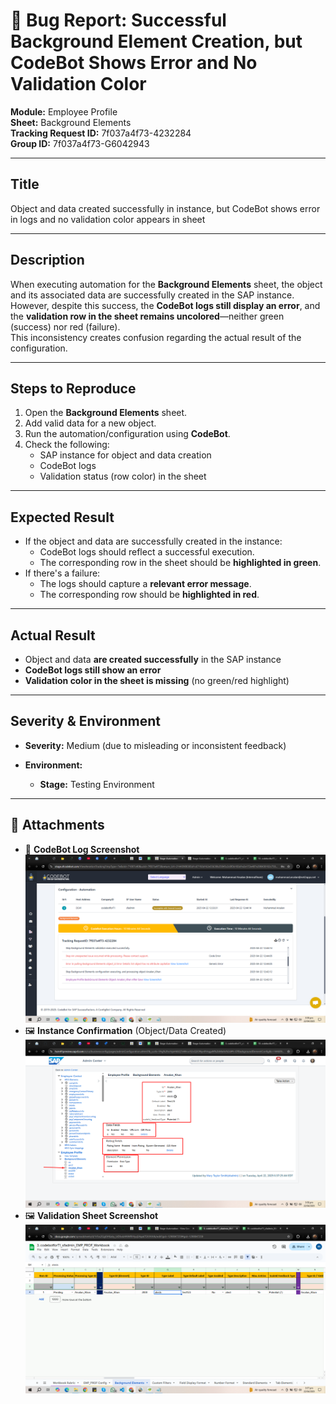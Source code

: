 # 🐞 Bug Report: Successful Background Element Creation, but CodeBot Shows Error and No Validation Color

**Module:** Employee Profile  
**Sheet:** Background Elements  
**Tracking Request ID:** 7f037a4f73-4232284  
**Group ID:** 7f037a4f73-G6042943  

---

## Title
Object and data created successfully in instance, but CodeBot shows error in logs and no validation color appears in sheet

---

## Description
When executing automation for the **Background Elements** sheet, the object and its associated data are successfully created in the SAP instance.  
However, despite this success, the **CodeBot logs still display an error**, and the **validation row in the sheet remains uncolored**—neither green (success) nor red (failure).  
This inconsistency creates confusion regarding the actual result of the configuration.

---

## Steps to Reproduce
1. Open the **Background Elements** sheet.  
2. Add valid data for a new object.  
3. Run the automation/configuration using **CodeBot**.  
4. Check the following:  
   - SAP instance for object and data creation  
   - CodeBot logs  
   - Validation status (row color) in the sheet  

---

## Expected Result
- If the object and data are successfully created in the instance:
  - CodeBot logs should reflect a successful execution.
  - The corresponding row in the sheet should be **highlighted in green**.
- If there's a failure:
  - The logs should capture a **relevant error message**.
  - The corresponding row should be **highlighted in red**.

---

## Actual Result
- Object and data **are created successfully** in the SAP instance  
- **CodeBot logs still show an error**  
- **Validation color in the sheet is missing** (no green/red highlight)  

---

## Severity & Environment

- **Severity:** Medium (due to misleading or inconsistent feedback)  

- **Environment:**  
  - **Stage:** Testing Environment  

---

## 📎 Attachments
- 📄 **CodeBot Log Screenshot**  
![Message Definition - Text Column Highlight in Red](Bug%20Reporting%20Images/bug31.png)
- 🖼️ **Instance Confirmation** (Object/Data Created)  
![Message Definition - Text Column Highlight in Red](Bug%20Reporting%20Images/bug32.png)
- 🖼️ **Validation Sheet Screenshot**
![Message Definition - Text Column Highlight in Red](Bug%20Reporting%20Images/bug33.png)
